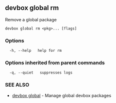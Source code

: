 ## devbox global rm

Remove a global package

```
devbox global rm <pkg>... [flags]
```

### Options

```
  -h, --help   help for rm
```

### Options inherited from parent commands

```
  -q, --quiet   suppresses logs
```

### SEE ALSO

* [devbox global](devbox_global.md)	 - Manage global devbox packages

